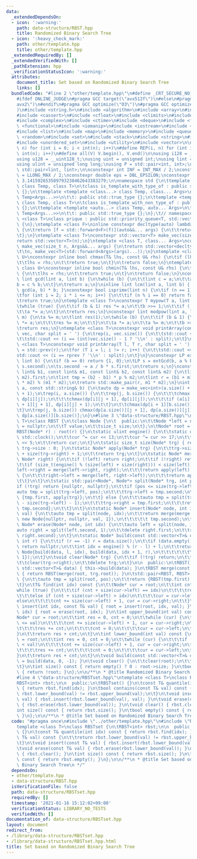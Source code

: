 ```yaml
---
data:
  _extendedDependsOn:
  - icon: ':warning:'
    path: data-structure/RBST.hpp
    title: Randomized Binary Search Tree
  - icon: ':heavy_check_mark:'
    path: other/template.hpp
    title: other/template.hpp
  _extendedRequiredBy: []
  _extendedVerifiedWith: []
  _pathExtension: hpp
  _verificationStatusIcon: ':warning:'
  attributes:
    document_title: Set based on Randomized Binary Search Tree
    links: []
  bundledCode: "#line 2 \"other/template.hpp\"\n#define _CRT_SECURE_NO_WARNINGS\n\
    #ifdef ONLINE_JUDGE\n#pragma GCC target(\"avx512f\")\n#else\n#pragma GCC target(\"\
    avx2\")\n#endif\n#pragma GCC optimize(\"O3\")\n#pragma GCC optimize(\"unroll-loops\"\
    )\n#include <string.h>\n#include <algorithm>\n#include <array>\n#include <bitset>\n\
    #include <cassert>\n#include <cfloat>\n#include <climits>\n#include <cmath>\n\
    #include <complex>\n#include <ctime>\n#include <deque>\n#include <fstream>\n#include\
    \ <functional>\n#include <iomanip>\n#include <iostream>\n#include <iterator>\n\
    #include <list>\n#include <map>\n#include <memory>\n#include <queue>\n#include\
    \ <random>\n#include <set>\n#include <stack>\n#include <string>\n#include <unordered_map>\n\
    #include <unordered_set>\n#include <utility>\n#include <vector>\n\n#define rep(i,\
    \ n) for (int i = 0; i < int(n); i++)\n#define REP(i, n) for (int i = 1; i <=\
    \ int(n); i++)\n#define all(V) V.begin(), V.end()\n\nusing i128 = __int128_t;\n\
    using u128 = __uint128_t;\nusing uint = unsigned int;\nusing lint = long long;\n\
    using ulint = unsigned long long;\nusing P = std::pair<int, int>;\nusing LP =\
    \ std::pair<lint, lint>;\n\nconstexpr int INF = INT_MAX / 2;\nconstexpr lint LINF\
    \ = LLONG_MAX / 2;\nconstexpr double eps = DBL_EPSILON;\nconstexpr double PI =\
    \ 3.141592653589793238462643383279;\n\nnamespace std {\n\ttemplate <template <class...>\
    \ class Temp, class T>\n\tclass is_template_with_type_of : public std::false_type\
    \ {};\n\ttemplate <template <class...> class Temp, class... Args>\n\tclass is_template_with_type_of<Temp,\
    \ Temp<Args...>>\n\t\t: public std::true_type {};\n\ttemplate <template <auto...>\
    \ class Temp, class T>\n\tclass is_template_with_non_type_of : public std::false_type\
    \ {};\n\ttemplate <template <auto...> class Temp, auto... Args>\n\tclass is_template_with_non_type_of<Temp,\
    \ Temp<Args...>>\n\t\t: public std::true_type {};\n};\t// namespace std\ntemplate\
    \ <class T>\nclass prique : public std::priority_queue<T, std::vector<T>, std::greater<T>>\
    \ {\n};\ntemplate <class F>\ninline constexpr decltype(auto) lambda_fix(F&& f)\
    \ {\n\treturn [f = std::forward<F>(f)](auto&&... args) {\n\t\treturn f(f, std::forward<decltype(args)>(args)...);\n\
    \t};\n}\ntemplate <class T>\nconstexpr std::vector<T> make_vec(size_t n) {\n\t\
    return std::vector<T>(n);\n}\ntemplate <class T, class... Args>\nconstexpr auto\
    \ make_vec(size_t n, Args&&... args) {\n\treturn std::vector<decltype(make_vec<T>(args...))>(\n\
    \t\tn, make_vec<T>(std::forward<Args>(args)...));\n}\ntemplate <class T, class\
    \ U>\nconstexpr inline bool chmax(T& lhs, const U& rhs) {\n\tif (lhs < rhs) {\n\
    \t\tlhs = rhs;\n\t\treturn true;\n\t}\n\treturn false;\n}\ntemplate <class T,\
    \ class U>\nconstexpr inline bool chmin(T& lhs, const U& rhs) {\n\tif (lhs > rhs)\
    \ {\n\t\tlhs = rhs;\n\t\treturn true;\n\t}\n\treturn false;\n}\nconstexpr inline\
    \ lint gcd(lint a, lint b) {\n\twhile (b) {\n\t\tlint c = a;\n\t\ta = b;\n\t\t\
    b = c % b;\n\t}\n\treturn a;\n}\ninline lint lcm(lint a, lint b) { return a /\
    \ gcd(a, b) * b; }\nconstexpr bool isprime(lint n) {\n\tif (n == 1) return false;\n\
    \tfor (int i = 2; i * i <= n; i++) {\n\t\tif (n % i == 0) return false;\n\t}\n\
    \treturn true;\n}\ntemplate <class T>\nconstexpr T mypow(T a, lint b) {\n\tT res(1);\n\
    \twhile (true) {\n\t\tif (b & 1) res *= a;\n\t\tb >>= 1;\n\t\tif (!b) break;\n\
    \t\ta *= a;\n\t}\n\treturn res;\n}\nconstexpr lint modpow(lint a, lint b, lint\
    \ m) {\n\ta %= m;\n\tlint res(1);\n\twhile (b) {\n\t\tif (b & 1) {\n\t\t\tres\
    \ *= a;\n\t\t\tres %= m;\n\t\t}\n\t\ta *= a;\n\t\ta %= m;\n\t\tb >>= 1;\n\t}\n\
    \treturn res;\n}\ntemplate <class T>\nconstexpr void printArray(const std::vector<T>&\
    \ vec, char split = ' ') {\n\trep(i, vec.size()) {\n\t\tstd::cout << vec[i];\n\
    \t\tstd::cout << (i == (int)vec.size() - 1 ? '\\n' : split);\n\t}\n}\ntemplate\
    \ <class T>\nconstexpr void printArray(T l, T r, char split = ' ') {\n\tT rprev\
    \ = std::prev(r);\n\tfor (T i = l; i != r; i++) {\n\t\tstd::cout << *i;\n\t\t\
    std::cout << (i == rprev ? '\\n' : split);\n\t}\n}\nconstexpr LP extGcd(lint a,\
    \ lint b) {\n\tif (b == 0) return {1, 0};\n\tLP s = extGcd(b, a % b);\n\tstd::swap(s.first,\
    \ s.second);\n\ts.second -= a / b * s.first;\n\treturn s;\n}\nconstexpr LP ChineseRem(const\
    \ lint& b1, const lint& m1, const lint& b2, const lint& m2) {\n\tlint p = extGcd(m1,\
    \ m2).first;\n\tlint tmp = (b2 - b1) * p % m2;\n\tlint r = (b1 + m1 * tmp + m1\
    \ * m2) % (m1 * m2);\n\treturn std::make_pair(r, m1 * m2);\n}\nint LCS(const std::string&\
    \ a, const std::string& b) {\n\tauto dp = make_vec<int>(a.size() + 1, b.size()\
    \ + 1);\n\trep(i, a.size()) {\n\t\trep(j, b.size()) {\n\t\t\tchmax(dp[i + 1][j],\
    \ dp[i][j]);\n\t\t\tchmax(dp[i][j + 1], dp[i][j]);\n\t\t\tif (a[i] == b[j]) chmax(dp[i\
    \ + 1][j + 1], dp[i][j] + 1);\n\t\t}\n\t\tchmax(dp[i + 1][b.size()], dp[i][b.size()]);\n\
    \t}\n\trep(j, b.size()) chmax(dp[a.size()][j + 1], dp[a.size()][j]);\n\treturn\
    \ dp[a.size()][b.size()];\n}\n#line 3 \"data-structure/RBST.hpp\"\ntemplate <class\
    \ T>\nclass RBST {\n\tclass Node {\n\t  public:\n\t\tNode *left = nullptr, *right\
    \ = nullptr;\n\t\tT value;\n\t\tsize_t size;\n\t};\n\tNode* root = nullptr;\n\t\
    RBST(Node* r) : root(r) {}\n\tstatic ulint engine() {\n\t\tstatic ulint cur =\
    \ std::clock();\n\t\tcur ^= cur << 13;\n\t\tcur ^= cur >> 17;\n\t\tcur ^= cur\
    \ << 5;\n\t\treturn cur;\n\t}\n\tstatic size_t size(Node* trg) { return trg ?\
    \ trg->size : 0; }\n\tstatic Node* apply(Node* trg) {\n\t\ttrg->size = size(trg->left)\
    \ + size(trg->right) + 1;\n\t\treturn trg;\n\t}\n\tstatic Node* merge(Node* left,\
    \ Node* right) {\n\t\tif (!left) return right;\n\t\tif (!right) return left;\n\
    \t\tif (size_t(engine() % (size(left) + size(right))) < size(left)) {\n\t\t\t\
    left->right = merge(left->right, right);\n\t\t\treturn apply(left);\n\t\t} else\
    \ {\n\t\t\tright->left = merge(left, right->left);\n\t\t\treturn apply(right);\n\
    \t\t}\n\t}\n\tstatic std::pair<Node*, Node*> split(Node* trg, int pos) {\n\t\t\
    if (!trg) return {nullptr, nullptr};\n\t\tif (pos <= size(trg->left)) {\n\t\t\t\
    auto tmp = split(trg->left, pos);\n\t\t\ttrg->left = tmp.second;\n\t\t\treturn\
    \ {tmp.first, apply(trg)};\n\t\t} else {\n\t\t\tauto tmp = split(trg->right, pos\
    \ - size(trg->left) - 1);\n\t\t\ttrg->right = tmp.first;\n\t\t\treturn {apply(trg),\
    \ tmp.second};\n\t\t}\n\t}\n\tstatic Node* insert(Node* node, int idx, const T&\
    \ val) {\n\t\tauto tmp = split(node, idx);\n\t\treturn merge(merge(tmp.first,\
    \ new Node{nullptr, nullptr, val, 1}),\n\t\t\t\t\t tmp.second);\n\t}\n\tstatic\
    \ Node* erase(Node* node, int idx) {\n\t\tauto left = split(node, idx);\n\t\t\
    auto right = split(left.second, 1);\n\t\tdelete right.first;\n\t\treturn merge(left.first,\
    \ right.second);\n\t}\n\tstatic Node* build(const std::vector<T>& data, int l,\
    \ int r) {\n\t\tif (r == -1) r = data.size();\n\t\tif (data.empty() || l >= r)\
    \ return nullptr;\n\t\tint idx = engine() % (r - l) + l;\n\t\treturn apply(new\
    \ Node{build(data, l, idx), build(data, idx + 1, r),\n\t\t\t\t\t\t\t  data[idx],\
    \ 1});\n\t}\n\tvoid clear(Node* trg) {\n\t\tif (!trg) return;\n\t\tclear(trg->left);\n\
    \t\tclear(trg->right);\n\t\tdelete trg;\n\t}\n\n  public:\n\tRBST() {}\n\tRBST(const\
    \ std::vector<T>& data) { this->build(data); }\n\tRBST merge(const RBST& trg)\
    \ { return RBST(merge(root, trg.root)); }\n\tstd::pair<RBST, RBST> split(int pos)\
    \ {\n\t\tauto tmp = split(root, pos);\n\t\treturn {RBST(tmp.first), RBST(tmp.second)};\n\
    \t}\n\tT& find(int idx) const {\n\t\tNode* cur = root;\n\t\tint cnt = 0;\n\t\t\
    while (true) {\n\t\t\tif (cnt + size(cur->left) == idx)\n\t\t\t\treturn cur->value;\n\
    \t\t\telse if (cnt + size(cur->left) > idx)\n\t\t\t\tcur = cur->left;\n\t\t\t\
    else\n\t\t\t\tcnt += size(cur->left) + 1, cur = cur->right;\n\t\t}\n\t}\n\tvoid\
    \ insert(int idx, const T& val) { root = insert(root, idx, val); }\n\tvoid erase(int\
    \ idx) { root = erase(root, idx); }\n\tint upper_bound(int val) const {\n\t\t\
    Node* cur = root;\n\t\tint res = 0, cnt = 0;\n\t\twhile (cur) {\n\t\t\tif (cur->value\
    \ <= val)\n\t\t\t\tcnt += size(cur->left) + 1, cur = cur->right;\n\t\t\telse {\n\
    \t\t\t\tres += cnt;\n\t\t\t\tcnt = 0;\n\t\t\t\tcur = cur->left;\n\t\t\t}\n\t\t\
    }\n\t\treturn res + cnt;\n\t}\n\tint lower_bound(int val) const {\n\t\tNode* cur\
    \ = root;\n\t\tint res = 0, cnt = 0;\n\t\twhile (cur) {\n\t\t\tif (cur->value\
    \ < val)\n\t\t\t\tcnt += size(cur->left) + 1, cur = cur->right;\n\t\t\telse {\n\
    \t\t\t\tres += cnt;\n\t\t\t\tcnt = 0;\n\t\t\t\tcur = cur->left;\n\t\t\t}\n\t\t\
    }\n\t\treturn res + cnt;\n\t}\n\tvoid build(const std::vector<T>& data) { root\
    \ = build(data, 0, -1); }\n\tvoid clear() {\n\t\tclear(root);\n\t\troot = nullptr;\n\
    \t}\n\tint size() const { return empty() ? 0 : root->size; }\n\tbool empty() const\
    \ { return !root; }\n};\n\n/**\n * @title Randomized Binary Search Tree\n */\n\
    #line 4 \"data-structure/RBSTset.hpp\"\ntemplate <class T>\nclass RBSTset {\n\t\
    RBST<int> rbst;\n\n  public:\n\tRBSTset() {}\n\tconst T& quantile(int idx) const\
    \ { return rbst.find(idx); }\n\tbool contains(const T& val) const {\n\t\treturn\
    \ rbst.lower_bound(val) != rbst.upper_bound(val);\n\t}\n\tvoid insert(const T&\
    \ val) { rbst.insert(rbst.lower_bound(val), val); }\n\tvoid erase(const T& val)\
    \ { rbst.erase(rbst.lower_bound(val)); }\n\tvoid clear() { rbst.clear(); }\n\t\
    int size() const { return rbst.size(); }\n\tbool empty() const { return rbst.empty();\
    \ }\n};\n\n/**\n * @title Set based on Randomized Binary Search Tree\n */\n"
  code: "#pragma once\n#include \"../other/template.hpp\"\n#include \"RBST.hpp\"\n\
    template <class T>\nclass RBSTset {\n\tRBST<int> rbst;\n\n  public:\n\tRBSTset()\
    \ {}\n\tconst T& quantile(int idx) const { return rbst.find(idx); }\n\tbool contains(const\
    \ T& val) const {\n\t\treturn rbst.lower_bound(val) != rbst.upper_bound(val);\n\
    \t}\n\tvoid insert(const T& val) { rbst.insert(rbst.lower_bound(val), val); }\n\
    \tvoid erase(const T& val) { rbst.erase(rbst.lower_bound(val)); }\n\tvoid clear()\
    \ { rbst.clear(); }\n\tint size() const { return rbst.size(); }\n\tbool empty()\
    \ const { return rbst.empty(); }\n};\n\n/**\n * @title Set based on Randomized\
    \ Binary Search Tree\n */"
  dependsOn:
  - other/template.hpp
  - data-structure/RBST.hpp
  isVerificationFile: false
  path: data-structure/RBSTset.hpp
  requiredBy: []
  timestamp: '2021-01-16 15:12:02+09:00'
  verificationStatus: LIBRARY_NO_TESTS
  verifiedWith: []
documentation_of: data-structure/RBSTset.hpp
layout: document
redirect_from:
- /library/data-structure/RBSTset.hpp
- /library/data-structure/RBSTset.hpp.html
title: Set based on Randomized Binary Search Tree
---
```

